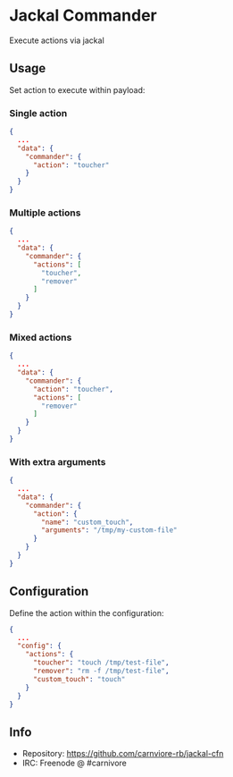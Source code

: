 # Jackal Commander

Execute actions via jackal

## Usage

Set action to execute within payload:


### Single action

```json
{
  ...
  "data": {
    "commander": {
      "action": "toucher"
    }
  }
}
```

### Multiple actions


```json
{
  ...
  "data": {
    "commander": {
      "actions": [
        "toucher",
        "remover"
      ]
    }
  }
}
```

### Mixed actions

```json
{
  ...
  "data": {
    "commander": {
      "action": "toucher",
      "actions": [
        "remover"
      ]
    }
  }
}
```

### With extra arguments

```json
{
  ...
  "data": {
    "commander": {
      "action": {
        "name": "custom_touch",
        "arguments": "/tmp/my-custom-file"
      }
    }
  }
}
```

## Configuration

Define the action within the configuration:

```json
{
  ...
  "config": {
    "actions": {
      "toucher": "touch /tmp/test-file",
      "remover": "rm -f /tmp/test-file",
      "custom_touch": "touch"
    }
  }
}
```

## Info

* Repository: https://github.com/carnviore-rb/jackal-cfn
* IRC: Freenode @ #carnivore
